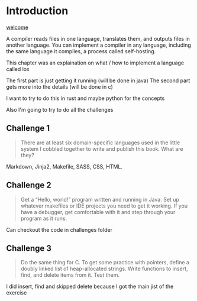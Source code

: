 # Introduction

[welcome](../home.md)

A compiler reads files in one language, translates them,
and outputs files in another language. You can implement
a compiler in any language, including the same language it compiles,
a process called self-hosting.

This chapter was an explaination on what / how to implement
a language called lox

The first part is just getting it running (will be done in java)
The second part gets more into the details (will be done in c)

I want to try to do this in rust and maybe python for the concepts

Also I'm going to try to do all the challenges

## Challenge 1
>
> There are at least six domain-specific languages used
in the little system I cobbled together to write
and publish this book. What are they?

Markdown, Jinja2, Makefile, SASS, CSS, HTML.

## Challenge 2
>
> Get a “Hello, world!” program written and running
in Java. Set up whatever makefiles or IDE projects
you need to get it working. If you have a debugger,
get comfortable with it and step through your program as it runs.

Can checkout the code in challenges folder

## Challenge 3
>
> Do the same thing for C. To get some practice with pointers,
define a doubly linked list of heap-allocated strings.
Write functions to insert, find, and delete items from it. Test them.

I did insert, find and skipped delete because I got the main jist of the exercise
